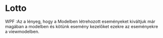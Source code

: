 # Lotto

WPF :Az a lényeg, hogy a Modelben létrehozott eseményeket kiváltjuk már magában a modelben és kötünk esemény kezelőket ezekre az eseményekre a viewmodelben.